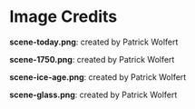 Image Credits
===========

**scene-today.png**: created by Patrick Wolfert

**scene-1750.png**: created by Patrick Wolfert

**scene-ice-age.png**: created by Patrick Wolfert

**scene-glass.png**: created by Patrick Wolfert